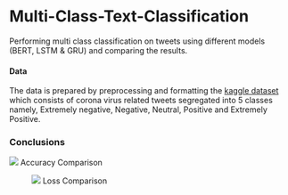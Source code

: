 # Multi-Class-Text-Classification
Performing multi class classification on tweets using different models (BERT, LSTM &amp; GRU) and comparing the results.
#### Data
The data is prepared by preprocessing and formatting the [kaggle dataset](https://www.kaggle.com/datatattle/covid-19-nlp-text-classification) which consists of corona virus related tweets segregated into 5 classes namely, Extremely negative, Negative, Neutral, Positive and Extremely Positive.

### Conclusions


<centre><img src='https://github.com/kushagra801/Multi-Class-Text-Classification/blob/main/accuracy_comparison.png' /></centre>
<centre>Accuracy Comparison</centre>


<figure>
  <centre><img src='https://github.com/kushagra801/Multi-Class-Text-Classification/blob/main/accuracy_comparison.png'></centre>
  <centre><figure-caption>Loss Comparison</figure-caption></centre>
</figure>


